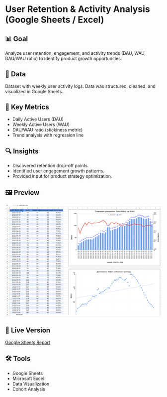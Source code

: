 # User Retention & Activity Analysis (Google Sheets / Excel)

## 📊 Goal
Analyze user retention, engagement, and activity trends (DAU, WAU, DAU/WAU ratio) to identify product growth opportunities.

## 📂 Data
Dataset with weekly user activity logs. Data was structured, cleaned, and visualized in Google Sheets.

## 🔑 Key Metrics
- Daily Active Users (DAU)  
- Weekly Active Users (WAU)  
- DAU/WAU ratio (stickiness metric)  
- Trend analysis with regression line  

## 🔍 Insights
- Discovered retention drop-off points.  
- Identified user engagement growth patterns.  
- Provided input for product strategy optimization.  

## 🖼 Preview
![Dashboard Screenshot](weekly_dauwau_dynamics.png)

## 🔗 Live Version
[Google Sheets Report](https://docs.google.com/spreadsheets/d/1-whK7RKQbORPN-ecAuHBOVLl3IxWCE1uRU1OwrJ7OJw/edit?usp=sharing)

## 🛠 Tools
- Google Sheets  
- Microsoft Excel  
- Data Visualization  
- Cohort Analysis
